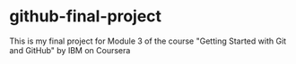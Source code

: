 # github-final-project
This is my final project for Module 3 of the course "Getting Started with Git and GitHub" by IBM on Coursera

